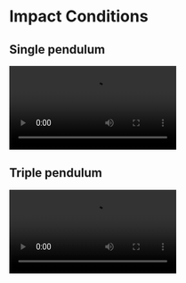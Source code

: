 # Impact Conditions

## Single pendulum

<video src="single_pend.mp4">
</video>

## Triple pendulum

<video src="triple_pend.mp4">
</video>
